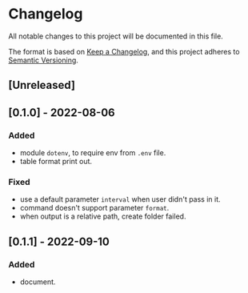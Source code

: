 # Changelog
All notable changes to this project will be documented in this file.

The format is based on [Keep a Changelog](https://keepachangelog.com/en/1.0.0/),
and this project adheres to [Semantic Versioning](https://semver.org/spec/v2.0.0.html).

## [Unreleased]

## [0.1.0] - 2022-08-06

### Added

- module `dotenv`, to require env from `.env` file.
- table format print out.

### Fixed

- use a default parameter `interval` when user didn't pass in it.
- command doesn't support parameter `format`.
- when output is a relative path, create folder failed.

## [0.1.1] - 2022-09-10

### Added

- document.
